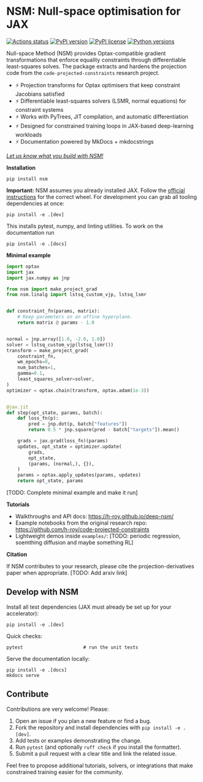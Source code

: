 # NSM: Null-space optimisation for JAX

[![Actions status](https://github.com/h-roy/deep-nsm/workflows/ci/badge.svg)](https://github.com/h-roy/deep-nsm/actions)
[![PyPI version](https://img.shields.io/pypi/v/nsm.svg)](https://pypi.org/project/nsm/)
[![PyPI license](https://img.shields.io/pypi/l/nsm.svg)](https://pypi.org/project/nsm/)
[![Python versions](https://img.shields.io/pypi/pyversions/nsm.svg)](https://pypi.org/project/nsm/)

Null-space Method (NSM) provides Optax-compatible gradient transformations that enforce equality
constraints through differentiable least-squares solves. The package extracts and hardens the
projection code from the `code-projected-constraints` research project.

- ⚡ Projection transforms for Optax optimisers that keep constraint Jacobians satisfied
- ⚡ Differentiable least-squares solvers (LSMR, normal equations) for constraint systems
- ⚡ Works with PyTrees, JIT compilation, and automatic differentiation
- ⚡ Designed for constrained training loops in JAX-based deep-learning workloads
- ⚡ Documentation powered by MkDocs + mkdocstrings

[_Let us know what you build with NSM!_](https://github.com/h-roy/deep-nsm/issues)


**Installation**

```commandline
pip install nsm
```

**Important:** NSM assumes you already installed JAX. Follow the
[official instructions](https://github.com/google/jax#installation) for the correct wheel. For
development you can grab all tooling dependencies at once:

```commandline
pip install -e .[dev]
```

This installs pytest, numpy, and linting utilities.
To work on the documentation run

```commandline
pip install -e .[docs]
```


**Minimal example**

```python
import optax
import jax
import jax.numpy as jnp

from nsm import make_project_grad
from nsm.linalg import lstsq_custom_vjp, lstsq_lsmr


def constraint_fn(params, matrix):
    # Keep parameters on an affine hyperplane.
    return matrix @ params - 1.0


normal = jnp.array([1.0, -2.0, 1.0])
solver = lstsq_custom_vjp(lstsq_lsmr())
transform = make_project_grad(
    constraint_fn,
    wm_epochs=0,
    num_batches=1,
    gamma=0.1,
    least_squares_solver=solver,
)
optimizer = optax.chain(transform, optax.adam(1e-3))


@jax.jit
def step(opt_state, params, batch):
    def loss_fn(p):
        pred = jnp.dot(p, batch["features"])
        return 0.5 * jnp.square(pred - batch["targets"]).mean()

    grads = jax.grad(loss_fn)(params)
    updates, opt_state = optimizer.update(
        grads,
        opt_state,
        (params, (normal,), {}),
    )
    params = optax.apply_updates(params, updates)
    return opt_state, params
```
[TODO: Complete minimal example and make it run]

**Tutorials**

- Walkthroughs and API docs: <https://h-roy.github.io/deep-nsm/>
- Example notebooks from the original research repo:
  <https://github.com/h-roy/code-projected-constraints>
- Lightweight demos inside `examples/`:
  [TODO: periodic regression, soemthing diffusion and maybe something RL]

**Citation**

If NSM contributes to your research, please cite the projection-derivatives paper when appropriate. [TODO: Add arxiv link]


## Develop with NSM

Install all test dependencies (JAX must already be set up for your accelerator):

```commandline
pip install -e .[dev]
```

Quick checks:

```commandline
pytest                      # run the unit tests
```

Serve the documentation locally:

```commandline
pip install -e .[docs]
mkdocs serve
```

## Contribute

Contributions are very welcome! Please:

1. Open an issue if you plan a new feature or find a bug.
2. Fork the repository and install dependencies with `pip install -e .[dev]`.
3. Add tests or examples demonstrating the change.
4. Run `pytest` (and optionally `ruff check` if you install the formatter).
5. Submit a pull request with a clear title and link the related issue.

Feel free to propose additional tutorials, solvers, or integrations that make constrained training easier for the community.
